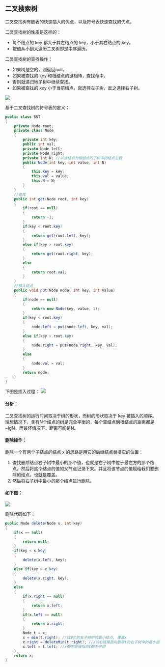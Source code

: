 ## 二叉搜索树

二叉查找树有链表的快速插入的优点，以及符号表快速查找的优点。 

二叉查找树的性质是这样的：
- 每个结点的 key 都大于其左结点的 key，小于其右结点的 key。
- 按值从小到大遍历二叉树即是中序遍历。

二叉查找树的查找操作：
- 如果树是空的，则返回null。
- 如果被查找的 key 和根结点的键相待，查找命中。
- 否则就递归地子树中继续查找。
- 如果被查找的 key 小于当前结点，就选择左子树，反之选择右子树。

![](https://algs4.cs.princeton.edu/32bst/images/bst-search.png)

基于二叉查找树的符号表的定义：
```C#
public class BST
{
    private Node root;
    private class Node
    {
        private int key;
        public int val;
        private Node left;
        private Node right;
        private int N; //以该结点为根结点的子树中的结点总数
        public Node(int key, int value, int N)
        {
            this.key = key;
            this.val = value;
            this.N = N;
        }
    }
    //查找
    public int get(Node root, int key)
    {
        if(root == null)
        {
            return -1;
        }
        if(key < root.key)
        {
            return get(root.left, key);
        }
        else if(key > root.key)
        {
            return get(root.right, key);
        }
        else
        {
            return root.val;
        }
    }
    //插入结点
    public void put(Node node, int key, int value)
    {
        if(node == null)
        {
            return new Node(key, value, 1);
        }
        if(key < root.key)
        {
            node.left = put(node.left, key, val);
        }
        else if(key > root.key)
        {
            node.right = put(node.right, key, val);
        }
        else
        {
            node.val = val;
        }
        return node;
    }
}
```

下图是插入过程：
![](https://algs4.cs.princeton.edu/32bst/images/bst-insert.png)

#### 分析： 
二叉查找树的运行时间取决于树的形状，而树的形状取决于 key 被插入的顺序。理想情况下，含有N个结点的树是完全平衡的，每个空结点到根结点的距离都是~lgN，而最坏情况下，距离可能是N。

#### 删除操作： 
删除一个有两个子结点的结点 x 的思路是用它的后继结点替换它的位置： 
1. 查找删除结点右子树中最小的那个值，也就是右子树中位于最左方的那个结点。然后将这个结点的值的父节点记录下来。并且将该节点的值赋给我们要删除的结点。也就是覆盖。 
2. 然后将右子树中最小的那个结点进行删除。

#### 如下图： 
![](https://algs4.cs.princeton.edu/32bst/images/bst-delete.png)

删除代码如下：
```C#
public Node delete(Node x, int key)
{
    if(x == null)
    {
        return null;
    }
    if(key < x.key)
    {
        delete(x.left, key);
    }
    else if(key > x.key)
    {
        delete(x.right, key);
    }
    else
    {
        if(x.right == null)
        {
            return x.left;
        }
        if(x.left == null)
        {
            return x.right;
        }       
        Node t = x;
        x = min(t.right); //找到t的右子树中的最小结点, 覆盖x
        x.right = deleteMin(t.right); //x的右链接指向删除t的右子树中的最小结点后的结点
        x.left = t.left; //x的左链接指向t的左子树
    }
    return x;
}
```
